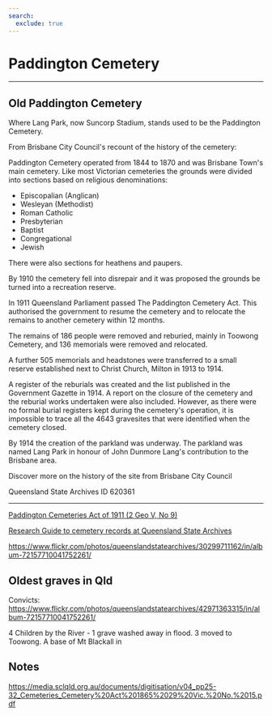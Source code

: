 ```yaml
---
search:
  exclude: true
---
```

  
# Paddington Cemetery

--- 

<!-- From https://www.flickr.com/photos/queenslandstatearchives/27068055004/in/album-72157667818903110/ --> 

## Old Paddington Cemetery 

Where Lang Park, now Suncorp Stadium, stands used to be the Paddington Cemetery.
 
From Brisbane City Council's recount of the history of the cemetery:
 
Paddington Cemetery operated from 1844 to 1870 and was Brisbane Town's main cemetery. Like most Victorian cemeteries the grounds were divided into sections based on religious denominations:
 
- Episcopalian (Anglican)
- Wesleyan (Methodist)
- Roman Catholic
- Presbyterian
- Baptist
- Congregational
- Jewish
 
There were also sections for heathens and paupers.
 
By 1910 the cemetery fell into disrepair and it was proposed the grounds be turned into a recreation reserve.
 
In 1911 Queensland Parliament passed The Paddington Cemetery Act. This authorised the government to resume the cemetery and to relocate the remains to another cemetery within 12 months.
 
The remains of 186 people were removed and reburied, mainly in Toowong Cemetery, and 136 memorials were removed and relocated.
 
A further 505 memorials and headstones were transferred to a small reserve established next to Christ Church, Milton in 1913 to 1914.
 
A register of the reburials was created and the list published in the Government Gazette in 1914. A report on the closure of the cemetery and the reburial works undertaken were also included. However, as there were no formal burial registers kept during the cemetery's operation, it is impossible to trace all the 4643 gravesites that were identified when the cemetery closed.
 
By 1914 the creation of the parkland was underway. The parkland was named Lang Park in honour of John Dunmore Lang's contribution to the Brisbane area.
 
Discover more on the history of the site from Brisbane City Council
 
Queensland State Archives ID 620361

---


[Paddington Cemeteries Act of 1911 (2 Geo V, No 9)](http://classic.austlii.edu.au/au/legis/qld/hist_act/pcao19112gvn9298/)

[Research Guide to cemetery records at Queensland State Archives](https://www.publications.qld.gov.au/ckan-publications-attachments-prod/resources/3b2f93a8-3229-4739-bae5-a130fb199cf9/research-guide-to-cemetery-records.pdf?X-Amz-Algorithm=AWS4-HMAC-SHA256&X-Amz-Expires=3600&X-Amz-Date=20211127T202835Z&X-Amz-SignedHeaders=host&X-Amz-Security-Token=IQoJb3JpZ2luX2VjEOX%2F%2F%2F%2F%2F%2F%2F%2F%2F%2FwEaDmFwLXNvdXRoZWFzdC0yIkcwRQIgOhIbNhbo%2Fv3dBdP%2F0HsKID2bhkpZJkcyBZKgFTVvCDsCIQDOtWnj1hqVEb977EarSOn8K67Mouv3ADfH6aefwwtVmyqNBAiu%2F%2F%2F%2F%2F%2F%2F%2F%2F%2F8BEAMaDDI2NTMyNjI5ODYwMiIMIJ8zBvnzLOsHqgpoKuEDfOeSodcu863emteZG0aA6fDrvNo%2BlyR4MXaJqugmqn8W3nrD11nQL6PD6WX3RBql3Y2%2BxKxjrX8ROekiht1lnkf9R8NJndmFE3UZi7M9n72U2W0Gy%2B4GR644Ae97PmUdUbSwiPy7VwLn2tiH2VqJaVa8LC7EcX7NrOXutRJ3Qyr3EMAwWc3E%2FrMTFvWkGRsWtpzb%2BJyoIFqnGdADhhuWzZCXRI0XbotDhlR196yhzB6ItpY7RFh%2FpI3Dq6F5r8WIETaYJ0FJZT2OxX4e3qIwUMJ%2BVBbPR8XT8RZwzT3TA0OpELFxVg174AIRZwuC%2FKf5dyP9QzFuXl9aPxqaA4YEtf04lnCrozPUvPRjNnVBfBgdxB7Lqm2Sbs%2BUXtsc%2FJufGS0yBwDVSmLKOIolYqA3MtQLr1IkCsmiosLvHqCcvOfM6h%2FA48kGOBpMBSFRDmc46tIrOCkwpuKxeuTLM%2FKrkfv2BM4E3Dy3cWQ2486%2ByK0nXiM7PJMAU2m5RmfrdHRmbIploN5bYuILUU9u6MmuOhuPmD3O0zD%2BxtX8B0yDdD%2BcF%2BbdXgv%2F3ghpvhYoGB%2Fw0%2FPQ9C7z4s%2FFBm3ovKjZSJAf9rTzWyRg7DFdwFxq87qVE4m472%2Ft2TY0tuX89evtwjCYqYqNBjqlAUO9xX7FZh01rsH7sBQ%2FfH4kBzB1SLHB6cKCl2EMpalQfqp0pOXjrMUwEvMVAwPOYAvYJf%2FckKFXI0RUcQHyUyedUhDj2tI4SLcKAyt13YxlrjJVSg6nopKOh%2BKX12CE9WpxbR6q1aZSkO0faQZ93ZE%2FuBoaSVzgR1hOKVn1QV1kIMMYVbt65hBtQVwiL9AGfGa9L1ATfq%2BJQkYKQczuuOJ3Qz7CNw%3D%3D&X-Amz-Credential=ASIAT3RVOAXVNAOX6UVV%2F20211127%2Fap-southeast-2%2Fs3%2Faws4_request&X-Amz-Signature=6e3b52caf7a86ff5d0694d84508f11d3ea18b9bba8748865807222b99db51a78)

https://www.flickr.com/photos/queenslandstatearchives/30299711162/in/album-72157710041752261/


## Oldest graves in Qld 

Convicts: 
https://www.flickr.com/photos/queenslandstatearchives/42971363315/in/album-72157710041752261/

4 Children by the River - 1 grave washed away in flood. 3 moved to Toowong. A base of Mt Blackall in 

## Notes

https://media.sclqld.org.au/documents/digitisation/v04_pp25-32_Cemeteries_Cemetery%20Act%201865%2029%20Vic.%20No.%2015.pdf
